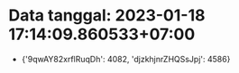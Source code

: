 # Data tanggal: 2023-01-18 17:14:09.860533+07:00

* {'9qwAY82xrflRuqDh': 4082, 'djzkhjnrZHQSsJpj': 4586}
